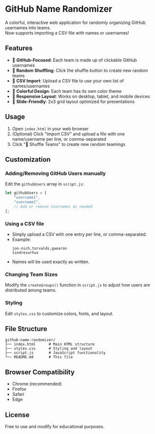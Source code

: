 # GitHub Name Randomizer

A colorful, interactive web application for randomly organizing GitHub usernames into teams.  
Now supports importing a CSV file with names or usernames!

## Features

- 🐙 **GitHub-Focused**: Each team is made up of clickable GitHub usernames
- 🔀 **Random Shuffling**: Click the shuffle button to create new random teams
- 📂 **CSV Import**: Upload a CSV file to use your own list of names/usernames
- 🎨 **Colorful Design**: Each team has its own color theme
- 📱 **Responsive Layout**: Works on desktop, tablet, and mobile devices
- 🎯 **Slide-Friendly**: 2x3 grid layout optimized for presentations

## Usage

1. Open `index.html` in your web browser
2. (Optional) Click "Import CSV" and upload a file with one name/username per line, or comma-separated
3. Click "🔀 Shuffle Teams" to create new random teamings

## Customization

### Adding/Removing GitHub Users manually
Edit the `githubUsers` array in `script.js`:
```javascript
let githubUsers = [
    "username1",
    "username2",
    // Add or remove usernames as needed
];
```

### Using a CSV file
- Simply upload a CSV with one entry per line, or comma-separated.
- Example:
    ```
    jon-nich,torvalds,gaearon
    sindresorhus
    ```
- Names will be used exactly as written.

### Changing Team Sizes
Modify the `createGroups()` function in `script.js` to adjust how users are distributed among teams.

### Styling
Edit `styles.css` to customize colors, fonts, and layout.

## File Structure
```
github-name-randomizer/
├── index.html      # Main HTML structure
├── styles.css      # Styling and layout
├── script.js       # JavaScript functionality
└── README.md       # This file
```

## Browser Compatibility
- Chrome (recommended)
- Firefox
- Safari
- Edge

## License
Free to use and modify for educational purposes.